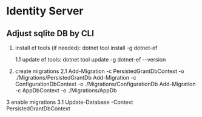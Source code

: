 # Identity Server

## Adjust sqlite DB by CLI

1. install ef tools (if needed):
	dotnet tool install -g dotnet-ef

	1.1 update ef tools:
		dotnet tool update -g dotnet-ef --version <versionValue>

2. create migrations
	2.1 
		Add-Migration <name> -c PersistedGrantDbContext -o ./Migrations/PersistedGrantDb
		Add-Migration <name> -c ConfigurationDbContext -o ./Migrations/ConfigurationDb
		Add-Migration <name> -c AppDbContext -o ./Migrations/AppDb

3 enable migrations
	3.1
		Update-Database -Context PersistedGrantDbContext